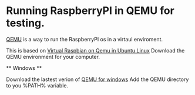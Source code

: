 # Running RaspberryPI in QEMU for testing.

[QEMU](http://wiki.qemu.org) is a way to run the RaspberryPI os in a virtaul enviroment.

This is based on [Virtual Raspbian on Qemu in Ubuntu Linux](https://www.raspberrypi.org/forums/viewtopic.php?f=29&t=37386)
Download the QEMU environment for your computer.

** Windows **

Download the lastest verion of [QEMU for windows](https://qemu.weilnetz.de/) 
Add the QEMU directory to you %PATH% variable.
